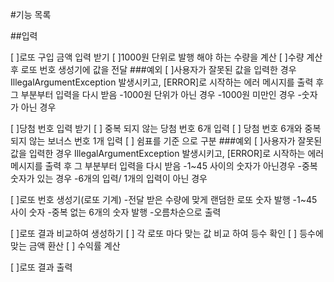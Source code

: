 #기능 목록

##입력

[ ]로또 구입 금액 입력 받기
[ ]1000원 단위로 발행 해야 하는 수량을 계산
[ ]수량 계산 후 로또 번호 생성기에 값을 전달
###예외
[ ]사용자가 잘못된 값을 입력한 경우 IllegalArgumentException 발생시키고,
[ERROR]로 시작하는 에러 메시지를 출력 후 그 부분부터 입력을 다시 받음
-1000원 단위가 아닌 경우
-1000원 미만인 경우
-숫자가 아닌 경우

[ ]당첨 번호 입력 받기
[ ] 중복 되지 않는 당첨 번호 6개 입력
[ ] 당첨 번호 6개와 중복 되지 않는 보너스 번호 1개 입력
[ ] 쉼표를 기준 으로 구분
###예외
[ ]사용자가 잘못된 값을 입력한 경우 IllegalArgumentException 발생시키고,
[ERROR]로 시작하는 에러 메시지를 출력 후 그 부분부터 입력을 다시 받음
-1~45 사이의 숫자가 아닌경우
-중복 숫자가 있는 경우
-6개의 입력/ 1개의 입력이 아닌 경우


[ ]로또 번호 생성기(로또 기계)
-전달 받은 수량에 맞게 랜덤한 로또 숫자 발행
-1~45 사이 숫자
-중복 없는 6개의 숫자 발행
-오름차순으로 출력

[ ]로또 결과 비교하여 생성하기
[ ] 각 로또 마다 맞는 값 비교 하여 등수 확인
[ ] 등수에 맞는 금액 환산
[ ] 수익률 계산


[ ]로또 결과 출력